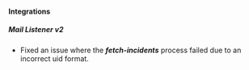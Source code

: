 
#### Integrations

##### Mail Listener v2

- Fixed an issue where the ***fetch-incidents*** process failed due to an incorrect uid format.
